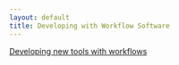 ```yaml
---
layout: default
title: Developing with Workflow Software
---
```


[Developing new tools with workflows](/2013/06/developing-with-workflows)

